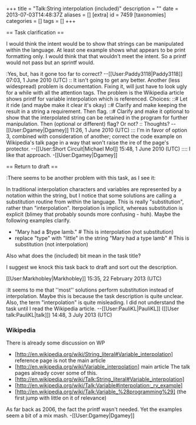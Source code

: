 +++
title = "Talk:String interpolation (included)"
description = ""
date = 2013-07-03T14:48:37Z
aliases = []
[extra]
id = 7459
[taxonomies]
categories = []
tags = []
+++

== Task clarification ==

I would think the intent would be to show that strings can be manipulated within the language.  At least one example shows what appears to be print formatting only.  I would think that that wouldn't meet the intent.  So a printf would not pass but an sprintf would.

:Yes, but, has it gone too far to correct? --[[User:Paddy3118|Paddy3118]] 07:03, 1 June 2010 (UTC)
:: It isn't going to get any better.  Another (less widespread) problem is documentation. Fixing it, will just have to look ugly for a while with all the attention tags. The problem is the Wikipedia article shows printf for variable interpolation which is referenced. Choices:
::# Let it ride (and maybe make it clear it's okay)
::# Clarify and make keeping the result in a string a requirement.  Then flag.
::# Clarify and make it optional to show that the interpolated string can be retained in the program for further manipulation.  Then (optional or different) flag? Or not?
:: Thoughts?
--[[User:Dgamey|Dgamey]] 11:26, 1 June 2010 (UTC)
::: I'm in favor of option 3, combined with consideration of another; correct the code example on Wikipedia's talk page in a way that won't raise the ire of the page's protector. --[[User:Short Circuit|Michael Mol]] 15:48, 1 June 2010 (UTC)
:::: I like that approach. -[[User:Dgamey|Dgamey]]

== Return to draft ==

:There seems to be another problem with this task, as I see it:

In traditional interpolation characters and variables are represented by a notation within the string, but I notice that some solutions are calling a substitution routine from within the language. This is really "substitution", rather than "interpolation". Iterpolation is implicit, whereas substitution is explicit (blimey that probably sounds more confusing - huh). Maybe the following examples clarify.

* "Mary had a $type lamb." # This is interpolation (not substitution)
* replace "type" with "little" in the string "Mary had a type lamb" # This is substitution (not interpolation)

Also what does the (included) bit mean in the task title? 

I suggest we knock this task back to draft and sort out the description.

[[User:Markhobley|Markhobley]] 15:35, 22 February 2013 (UTC)

:It seems to me that ''most'' solutions perform substitution instead of interpolation. Maybe this is because the task description is quite unclear. Also, the term "interpolation" is quite misleading. I did not understand the task until I read the Wikipedia article. --[[User:PauliKL|PauliKL]] ([[User talk:PauliKL|talk]]) 14:48, 3 July 2013 (UTC)


###  Wikipedia 

There is already some discussion on WP 
* [http://en.wikipedia.org/wiki/String_literal#Variable_interpolation]  reference page is not the main article
* [http://en.wikipedia.org/wiki/Variable_interpolation]  main article
The talk pages already cover some of this.
* [http://en.wikipedia.org/wiki/Talk:String_literal#Variable_interpolation] 
* [http://en.wikipedia.org/wiki/Talk:Variable#interpolation:_rv_example] 
* [http://en.wikipedia.org/wiki/Talk:Variable_%28programming%29]  (the first jump with little on it of relevance) 

As far back as 2006, the fact the printf wasn't needed.  Yet the examples seem a bit of a mix mash. -[[User:Dgamey|Dgamey]]
